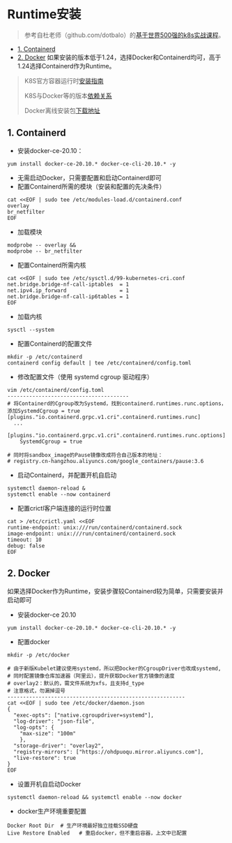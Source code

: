 # Runtime安装

> 参考自杜老师（github.com/dotbalo）的[基于世界500强的k8s实战课程](https://ke.qq.com/course/2738602)。
- [1. Containerd](#1-containerd)
- [2. Docker](#2-docker)
如果安装的版本低于1.24，选择Docker和Containerd均可，高于1.24选择Containerd作为Runtime。

> K8S官方容器运行时[安装指南](https://kubernetes.io/zh/docs/setup/production-environment/container-runtimes/)
>
> K8S与Docker等的版本[依赖关系](https://github.com/kubernetes/kubernetes/blob/master/build/dependencies.yaml)
>
> Docker离线安装包[下载地址](https://download.docker.com/linux/static/stable/x86_64/)

## 1. Containerd

- 安装docker-ce-20.10：

```shell
yum install docker-ce-20.10.* docker-ce-cli-20.10.* -y
```

- 无需启动Docker，只需要配置和启动Containerd即可
- 配置Containerd所需的模块（安装和配置的先决条件）

```shell
cat <<EOF | sudo tee /etc/modules-load.d/containerd.conf
overlay
br_netfilter
EOF
```

- 加载模块

```shell
modprobe -- overlay &&
modprobe -- br_netfilter
```

- 配置Containerd所需内核

```shell
cat <<EOF | sudo tee /etc/sysctl.d/99-kubernetes-cri.conf
net.bridge.bridge-nf-call-iptables  = 1
net.ipv4.ip_forward                 = 1
net.bridge.bridge-nf-call-ip6tables = 1
EOF
```

- 加载内核

```shell
sysctl --system
```

- 配置Containerd的配置文件

```shell
mkdir -p /etc/containerd
containerd config default | tee /etc/containerd/config.toml
```

- 修改配置文件（使用 systemd cgroup 驱动程序）

```shell
vim /etc/containerd/config.toml
---------------------------------------
# 将Containerd的Cgroup改为Systemd，找到containerd.runtimes.runc.options，添加SystemdCgroup = true
[plugins."io.containerd.grpc.v1.cri".containerd.runtimes.runc]
  ...
  [plugins."io.containerd.grpc.v1.cri".containerd.runtimes.runc.options]
    SystemdCgroup = true
```

```shell
# 同时将sandbox_image的Pause镜像改成符合自己版本的地址：
# registry.cn-hangzhou.aliyuncs.com/google_containers/pause:3.6
```



- 启动Containerd，并配置开机自启动

```shell
systemctl daemon-reload &
systemctl enable --now containerd
```

- 配置crictl客户端连接的运行时位置

```shell
cat > /etc/crictl.yaml <<EOF
runtime-endpoint: unix:///run/containerd/containerd.sock
image-endpoint: unix:///run/containerd/containerd.sock
timeout: 10
debug: false
EOF
```

## 2. Docker

如果选择Docker作为Runtime，安装步骤较Containerd较为简单，只需要安装并启动即可

- 安装docker-ce 20.10

```
yum install docker-ce-20.10.* docker-ce-cli-20.10.* -y
```

- 配置docker

```shell
mkdir -p /etc/docker
```

```shell
# 由于新版Kubelet建议使用systemd，所以把Docker的CgroupDriver也改成systemd,
# 同时配置镜像仓库加速器（阿里云），提升获取Docker官方镜像的速度
# overlay2：默认的，需文件系统为xfs，且支持d_type
# 注意格式，勿漏掉逗号
---------------------------------------------------------
cat <<EOF | sudo tee /etc/docker/daemon.json
{
  "exec-opts": ["native.cgroupdriver=systemd"],
  "log-driver": "json-file",
  "log-opts": {
    "max-size": "100m"
    },
  "storage-driver": "overlay2",
  "registry-mirrors": ["https://ohdpuoqu.mirror.aliyuncs.com"],
  "live-restore": true
}
EOF
```

- 设置开机自启动Docker

```shell
systemctl daemon-reload && systemctl enable --now docker
```

- docker生产环境重要配置

```shell
Docker Root Dir  # 生产环境最好独立挂载SSD硬盘
Live Restore Enabled   # 重启docker，但不重启容器，上文中已配置
```

